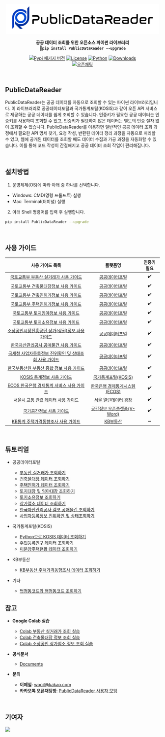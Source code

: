 <div align="center">

<img src="https://github.com/WooilJeong/PublicDataReader/blob/main/assets/img/logo.png?raw=true" width="500" />

<b>공공 데이터 조회를 위한 오픈소스 파이썬 라이브러리</b><br>
<b>🚀`pip install PublicDataReader --upgrade`</b>

[![Pypi 패키지 버전](https://img.shields.io/pypi/v/publicdatareader.svg)](https://pypi.org/project/publicdatareader/)
[![License](https://img.shields.io/pypi/l/ansicolortags.svg)](https://img.shields.io/pypi/l/ansicolortags.svg)
[![Python](https://img.shields.io/badge/Official-Docs-tomato)](https://wooiljeong.github.io/PublicDataReader/)
[![Downloads](https://static.pepy.tech/badge/publicdatareader)](https://pepy.tech/project/publicdatareader)  
[![오픈채팅](https://img.shields.io/badge/오픈채팅-사용자모임-yellow?logo=KakaoTalk)](https://open.kakao.com/o/gbt2Pl2d)

<br>

<div align="left">

## PublicDataReader

PublicDataReader는 공공 데이터를 자동으로 조회할 수 있는 파이썬 라이브러리입니다. 이 라이브러리로 공공데이터포털과 국가통계포털(KOSIS)과 같이 오픈 API 서비스로 제공하는 공공 데이터를 쉽게 조회할 수 있습니다. 인증키가 필요한 공공 데이터는 인증키를 사용하여 조회할 수 있고, 인증키가 필요하지 않은 데이터는 별도의 인증 절차 없이 조회할 수 있습니다. PublicDataReader를 이용하면 일반적인 공공 데이터 조회 과정에서 필요한 API 명세 찾기, 요청 작성, 반환된 데이터 정리 과정을 자동으로 처리할 수 있고, 웹에 공개된 데이터를 조회할 때도 데이터 수집과 가공 과정을 자동화할 수 있습니다. 이를 통해 코드 작성이 간결해지고 공공 데이터 조회 작업이 편리해집니다.


<br>

## 설치방법

1. 운영체제(OS)에 따라 아래 중 하나를 선택합니다.

- Windows: CMD(명령 프롬프트) 실행
- Mac: Terminal(터미널) 실행

2. 아래 Shell 명령어를 입력 후 실행합니다.

```bash
pip install PublicDataReader --upgrade
```

<br>

## 사용 가이드

<div align="center">

| 사용 가이드 목록                                                                                                                | 플랫폼명                                                      | 인증키 필요 |
| :------------------------------------------------------------------------------------------------------------------------: | :---------------------------------------------------------: | :---------: |
| [국토교통부 부동산 실거래가 사용 가이드](https://github.com/WooilJeong/PublicDataReader/blob/main/assets/docs/portal/TransactionPrice.md) | [공공데이터포털](https://www.data.go.kr/)                        | ✔️         |
| [국토교통부 건축물대장정보 사용 가이드](https://github.com/WooilJeong/PublicDataReader/blob/main/assets/docs/portal/BuildingLedger.md)    | [공공데이터포털](https://www.data.go.kr/)                        | ✔️         |
| [국토교통부 건축인허가정보 사용 가이드](https://github.com/WooilJeong/PublicDataReader/blob/main/assets/docs/portal/BuildingLicense.md)    | [공공데이터포털](https://www.data.go.kr/)                        | ✔️         |
| [국토교통부 주택인허가정보 사용 가이드](https://github.com/WooilJeong/PublicDataReader/blob/main/assets/docs/portal/HousingLicense.md)    | [공공데이터포털](https://www.data.go.kr/)                        | ✔️         |
| [국토교통부 토지임야정보 사용 가이드](https://github.com/WooilJeong/PublicDataReader/blob/main/assets/docs/portal/LandForestLedger.md)   | [공공데이터포털](https://www.data.go.kr/)                        | ✔️         |
| [국토교통부 토지소유정보 사용 가이드](https://github.com/WooilJeong/PublicDataReader/blob/main/assets/docs/portal/LandOwnership.md)   | [공공데이터포털](https://www.data.go.kr/)                        | ✔️         |
| [소상공인시장진흥공단 상가(상권)정보 사용 가이드](https://github.com/WooilJeong/PublicDataReader/blob/main/assets/docs/portal/SmallShop.md)   | [공공데이터포털](https://www.data.go.kr/)                        | ✔️         |
| [한국자산관리공사 공매물건 사용 가이드](https://github.com/WooilJeong/PublicDataReader/blob/main/assets/docs/portal/Kamco.md)             | [공공데이터포털](https://www.data.go.kr/)                        | ✔️         |
| [국세청 사업자등록정보 진위확인 및 상태조회 사용 가이드](https://github.com/WooilJeong/PublicDataReader/blob/main/assets/docs/portal/Nts.md)     | [공공데이터포털](https://www.data.go.kr/)                        | ✔️         |
| [한국부동산원 부동산 종합 정보 사용 가이드](https://github.com/WooilJeong/PublicDataReader/blob/main/assets/docs/portal/Reb.md)            | [공공데이터포털](https://www.data.go.kr/)                        | ✔️         |
| [KOSIS 통계정보 사용 가이드](https://github.com/WooilJeong/PublicDataReader/blob/main/assets/docs/kosis/Kosis.md)                 | [국가통계포털(KOSIS)](https://kosis.kr/openapi/index/index.jsp) | ✔️         |
| [ECOS 한국은행 경제통계 서비스 사용 가이드](https://github.com/WooilJeong/PublicDataReader/blob/main/assets/docs/ecos/ecos.md)                 | [한국은행 경제통계시스템(ECOS)](https://ecos.bok.or.kr/api/) | ✔️         |
| [서울시 교통 관련 데이터 사용 가이드](https://github.com/WooilJeong/PublicDataReader/blob/main/assets/docs/seoul/Transportation.md)     | [서울 열린데이터 광장](https://data.seoul.go.kr/)                  | ✔️         |
| [국가공간정보 사용 가이드](https://github.com/WooilJeong/PublicDataReader/blob/main/assets/docs/vworld/VworldData.md)               | [공간정보 오픈플랫폼(V-Word)](https://www.vworld.kr/v4po_main.do)  | ✔️         |
| [KB통계 주택가격동향조사 사용 가이드](https://github.com/WooilJeong/PublicDataReader/blob/main/assets/docs/kbland/Kbland.md)            | [KB부동산](https://data.kbland.kr/)                          | ➖         |

</div>

<br>


## 튜토리얼

- 공공데이터포털
  - [부동산 실거래가 조회하기](https://wooiljeong.github.io/python/public_data_reader_01/)
  - [건축물대장 데이터 조회하기](https://wooiljeong.github.io/python/public_data_reader_03/)
  - [주택인허가 데이터 조회하기](https://wooiljeong.github.io/python/pdr-housing-license/)
  - [토지대장 및 임야대장 조회하기](https://wooiljeong.github.io/python/pdr-land-forest-ledger/)
  - [토지소유정보 조회하기](https://wooiljeong.github.io/python/pdr-land-ownership/)
  - [상가업소 데이터 조회하기](https://wooiljeong.github.io/python/public_data_reader_02/)
  - [한국자산관리공사 캠코 공매물건 조회하기](https://wooiljeong.github.io/python/pdr-kamco/)
  - [사업자등록정보 진위확인 및 상태조회하기](https://wooiljeong.github.io/python/pdr-nts/)

- 국가통계포털(KOSIS)
  - [Python으로 KOSIS 데이터 조회하기](https://wooiljeong.github.io/python/pdr-kosis/)
  - [주민등록인구 데이터 조회하기](https://wooiljeong.github.io/python/pdr-kosis-ex1/)
  - [미분양주택현황 데이터 조회하기](https://wooiljeong.github.io/python/pdr-kosis-ex2/)

- KB부동산
  - [KB부동산 주택가격동향조사 데이터 조회하기](https://wooiljeong.github.io/python/pdr-kbland/)

- 기타
  - [법정동코드와 행정동코드 조회하기](https://wooiljeong.github.io/python/pdr-code/)


## 참고

- **Google Colab 실습**  
  - [Colab 부동산 실거래가 조회 실습](https://colab.research.google.com/drive/12SGCX4dwQfOwK-nIlG8jUOGSG80xE_o1?pli=1)
  - [Colab 건축물대장 정보 조회 실습](https://colab.research.google.com/drive/1g_vwaqrhyZ_HAifxrKd_AFR_8U29elGW)
  - [Colab 소상공인 상가업소 정보 조회 실습](https://colab.research.google.com/drive/1wQZcJZfwfl_5y_NK5vbz__95gRt0xwrb)

- **공식문서**
  - [Documents](https://wooiljeong.github.io/PublicDataReader/)

- **문의**  
  - **이메일**: wooil@kakao.com  
  - **카카오톡 오픈채팅방**: [PublicDataReader 사용자 모임](https://open.kakao.com/o/gbt2Pl2d)  

<br>

## 기여자


<a href="https://github.com/wooiljeong/PublicDataReader/graphs/contributors">
  <img src="https://contrib.rocks/image?repo=wooiljeong/PublicDataReader" />
</a>

<br>



<div align=center>

<!-- [![Hits](https://hits.seeyoufarm.com/api/count/incr/badge.svg?url=https%3A%2F%2Fgithub.com%2FWooilJeong%2FPublicDataReader&count_bg=%2379C83D&title_bg=%23555555&icon=github.svg&icon_color=%23FFFFFF&title=hits&edge_flat=false)](https://hits.seeyoufarm.com) -->

</div>